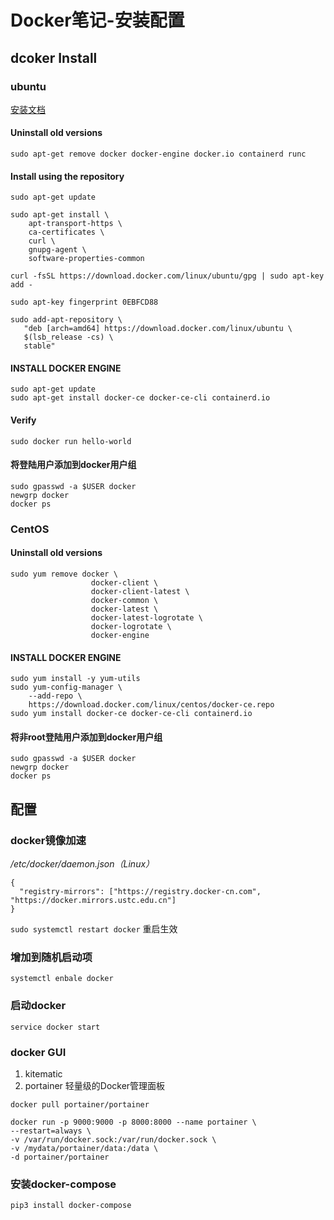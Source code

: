 # Docker笔记-安装配置


## dcoker Install

### ubuntu

[安装文档](https://docs.docker.com/get-docker/)

#### Uninstall old versions
`sudo apt-get remove docker docker-engine docker.io containerd runc`
#### Install using the repository
```
sudo apt-get update

sudo apt-get install \
    apt-transport-https \
    ca-certificates \
    curl \
    gnupg-agent \
    software-properties-common

curl -fsSL https://download.docker.com/linux/ubuntu/gpg | sudo apt-key add -

sudo apt-key fingerprint 0EBFCD88

sudo add-apt-repository \
   "deb [arch=amd64] https://download.docker.com/linux/ubuntu \
   $(lsb_release -cs) \
   stable"
```

#### INSTALL DOCKER ENGINE
```
sudo apt-get update
sudo apt-get install docker-ce docker-ce-cli containerd.io
```
#### Verify
`sudo docker run hello-world`
#### 将登陆用户添加到docker用户组
```
sudo gpasswd -a $USER docker
newgrp docker
docker ps
```
### CentOS

#### Uninstall old versions
```
sudo yum remove docker \
                  docker-client \
                  docker-client-latest \
                  docker-common \
                  docker-latest \
                  docker-latest-logrotate \
                  docker-logrotate \
                  docker-engine
```
#### INSTALL DOCKER ENGINE
```
sudo yum install -y yum-utils
sudo yum-config-manager \
    --add-repo \
    https://download.docker.com/linux/centos/docker-ce.repo
sudo yum install docker-ce docker-ce-cli containerd.io
```
#### 将非root登陆用户添加到docker用户组
```
sudo gpasswd -a $USER docker
newgrp docker
docker ps
```

## 配置
### docker镜像加速

*/etc/docker/daemon.json（Linux）*
```
{
  "registry-mirrors": ["https://registry.docker-cn.com", "https://docker.mirrors.ustc.edu.cn"]
}
```
`sudo systemctl restart docker` 重启生效
### 增加到随机启动项
`systemctl enbale docker `

### 启动docker
`service docker start`

### docker GUI
1. kitematic
2. portainer 轻量级的Docker管理面板
```
docker pull portainer/portainer
```

```
docker run -p 9000:9000 -p 8000:8000 --name portainer \
--restart=always \
-v /var/run/docker.sock:/var/run/docker.sock \
-v /mydata/portainer/data:/data \
-d portainer/portainer
```

### 安装docker-compose
`pip3 install docker-compose`

